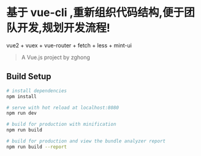 #  基于 vue-cli ,重新组织代码结构,便于团队开发,规划开发流程!

vue2 +  vuex + vue-router + fetch + less + mint-ui

> A Vue.js project by zghong

## Build Setup

``` bash
# install dependencies
npm install

# serve with hot reload at localhost:8080
npm run dev

# build for production with minification
npm run build

# build for production and view the bundle analyzer report
npm run build --report



